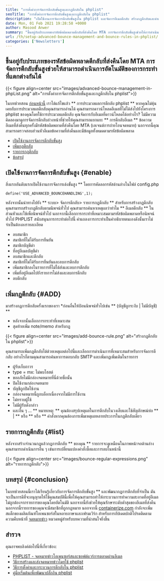 ```yaml
---
title: "การตั้งค่าการจัดการตีกลับขั้นสูงและกฎตีกลับใน phplist" 
seoTitle: "การตั้งค่าการจัดการตีกลับขั้นสูงและกฎตีกลับใน phplist" 
description: "เปิดใช้งานการจัดการตีกลับขั้นสูงใน phplist และจัดการอีเมลตีกลับ สร้างกฎตีกลับและดำเนินการโดยอัตโนมัติเพื่อดำเนินการต่าง ๆ ในข้อความที่ส่งคืน" 
date: Mon, 01 Feb 2021 19:28:58 +0000
author: Masood Anwer
summary: "ขึ้นอยู่กับประเภทของรหัสข้อผิดพลาดตีกลับที่ส่งคืนโดย MTA การจัดการตีกลับขั้นสูงช่วยให้การดำเนินการอัตโนมัติของการกระทำที่แตกต่างกัน" 
url: /th/setup-advanced-bounce-management-and-bounce-rules-in-phplist/
categories: ['Newsletters']
---
```


## ขึ้นอยู่กับประเภทของรหัสข้อผิดพลาดตีกลับที่ส่งคืนโดย MTA การจัดการตีกลับขั้นสูงช่วยให้สามารถดำเนินการอัตโนมัติของการกระทำที่แตกต่างกันได้

{{< figure align=center src="images/advanced-bounce-management-in-phpList.png" alt="การตั้งค่าการจัดการตีกลับขั้นสูงและกฎตีกลับใน phplist">}}

ในบทช่วยสอน [ก่อนหน้านี้][1] เราได้แก้ไขแล้ว ** การประมวลผลการตีกลับ phplist ** หากคุณไม่คุ้นเคยกับการประมวลผลตีกลับคุณสามารถอ่านได้ คุณสามารถดาวน์โหลดอีเมลที่ไม่ได้ส่งไปยังโครงการ phplist ของคุณโดยใช้การประมวลผลตีกลับ คุณจัดการกับอีเมลที่ดาวน์โหลดได้อย่างไร? ไม่มีความคิดลองมาดูการจัดการตีกลับล่วงหน้าที่ช่วยให้คุณสามารถแยกแยะ ** การตีกลับอีเมล ** ข้อความอีเมลที่ส่งคืนทุกครั้งมีรหัสข้อผิดพลาดที่ส่งคืนโดย MTA (เอเจนต์การถ่ายโอนจดหมาย) นอกจากนี้คุณสามารถตรวจสอบส่วนหัวอีเมลข้อความที่ส่งคืนและมีข้อมูลทั้งหมดตามรหัสข้อผิดพลาด
  * [เปิดใช้งานการจัดการตีกลับขั้นสูง][2]
  * [เพิ่มกฎตีกลับ][3]
  * [รายการกฎตีกลับ][4]
  * [ข้อสรุป][5]

## เปิดใช้งานการจัดการตีกลับขั้นสูง {#enable}
สิ่งแรกอันดับแรกเปิดใช้งานการจัดการเด้งขั้นสูง ** โดยการคัดลอกรหัสด้านล่างในไฟล์ config.php
```
define('USE_ADVANCED_BOUNCEHANDLING',1);
```
หลังจากนั้นนำทางไปยัง ** ระบบ> จัดการตีกลับ> รายการกฎตีกลับ ** สำหรับการสร้างกฎตีกลับ
คุณสามารถสร้างกฎตีกลับตามนิพจน์ทั่วไป คุณสามารถค้นหาเหตุผลว่าทำไม ** อีเมลตีกลับ ** ในส่วนหัวและใช้เพื่อนิพจน์ทั่วไป นอกจากนี้เลือกการกระทำที่เหมาะสมตามรหัสข้อผิดพลาดหรือนิพจน์ทั่วไป PHPLIST สนับสนุนการกระทำต่อไปนี้ คำแถลงการกระทำเป็นคำอธิบายตนเองดังนั้นเราไม่จำเป็นต้องลงรายละเอียด
  * ลบสมาชิก
  * สมาชิกที่ไม่ได้รับการยืนยัน
  * สมาชิกบัญชีดำ
  * ที่อยู่อีเมลบัญชีดำ
  * ลบสมาชิกและตีกลับ
  * สมาชิกที่ไม่ได้รับการยืนยันและลบการตีกลับ
  * เพิ่มสมาชิกลงในรายการที่ไม่ได้ส่งและลบการตีกลับ
  * เพิ่มที่อยู่อีเมลไปยังรายการไม่ส่งและลบการตีกลับ
  * ลบตีกลับ

## เพิ่มกฎตีกลับ {#ADD}
มาสร้างกฎการตีกลับครั้งแรกของเรา
  *ก่อนอื่นให้ป้อนนิพจน์ทั่วไปเช่น ** (บัญชีถูกระงับ | ไม่มีบัญชี) **
  * หลังจากนั้นเลือกการกระทำที่เหมาะสม
  * สุดท้ายเพิ่ม note/memo สำหรับกฎ

{{< figure align=center src="images/add-bounce-rule.png" alt="สร้างกฎตีกลับใน phplist">}}

คุณสามารถเพิ่มกฎตีกลับได้ด้วยเหตุผลต่อไปนี้และเลือกการดำเนินการที่เหมาะสมสำหรับการจัดการตีกลับ อย่างไรก็ตามคุณสามารถค้นหาการตอบกลับ SMTP และเพิ่มกฎเพิ่มเติมในรายการ
  * ผู้รับเก็บถาวร
  * type = mx: ไม่พบโฮสต์
  * ขออภัยไม่มีกล่องจดหมายที่นี่ด้วยชื่อนั้น
  * ปิดใช้งานกล่องจดหมาย
  * บัญชีถูกปิดใช้งาน
  * กล่องจดหมายนี้ถูกบล็อกเนื่องจากไม่มีการใช้งาน
  * ไม่ทราบผู้ใช้
  * ไม่มีผู้รับดังกล่าว
  * และอื่น ๆ ...
** หมายเหตุ: ** คุณต้องสรุปเหตุผลในการตีกลับในวงเล็บและใช้สัญลักษณ์ท่อ ** | ** หรือ ** หรือ ** คำสั่งหากคุณต้องการเพิ่มเหตุผลหลายประการในกฎตีกลับเดียว

## รายการกฎตีกลับ {#list}
หลังจากสร้างจำนวนกฎแล้วกฎการตีกลับ ** ของคุณ ** รายการจะดูเหมือนในภาพหน้าจอด้านล่าง คุณสามารถดำเนินการอื่น ๆ เช่นการเปลี่ยนแปลงคำสั่งซื้อและการลบในหน้านี้

{{< figure align=center src="images/bounce-regular-expressions.png" alt="รายการกฎตีกลับ">}}


## บทสรุป {#conclusion}
ในบทช่วยสอนนี้เราได้เรียนรู้เกี่ยวกับการจัดการตีกลับขั้นสูง ** และพัฒนากฎการตีกลับที่จำเป็น มันจะเป็นการดีที่จะอนุญาตให้ใช้คุณสมบัตินี้เพื่อให้คุณสามารถทำให้กระบวนการทำความสะอาดที่อยู่อีเมลไม่ถูกต้องจากรายการของคุณโดยอัตโนมัติ นอกจากนี้ยังช่วยให้คุณรักษาระดับต่ำสุดของอีเมลที่ส่งคืน นอกจากนี้รายการของคุณจะมีสมาชิกที่ถูกกฎหมาย
นอกจากนี้ [containerize.com][6] กำลังจะเพิ่มสแต็กของผลิตภัณฑ์โอเพนซอร์สในหลายภาษาและเฟรมเวิร์ก สำหรับการอัปเดตปกติโปรดติดตามความคืบหน้าที่ [จดหมายข่าว][7] หมวดหมู่สำหรับบทความที่น่าสนใจยิ่งขึ้น

## สำรวจ
คุณอาจพบลิงค์ต่อไปนี้ที่เกี่ยวข้อง:
  * [PHPLIST - จดหมายข่าวโอเพนซอร์สและซอฟต์แวร์การตลาดผ่านอีเมล][8]
  * [วิธีการสร้างและส่งจดหมายข่าวโดยใช้ phplist][9]
  * [วิธีการตั้งค่าและกระบวนการตีกลับใน phplist][1]
  * [คู่มือเริ่มต้นเพื่อพัฒนาปลั๊กอิน phplist][10]

  
[1]: https://blog.containerize.com/newsletter/how-to-setup-and-process-bounces-in-phplist/
[2]: #Enable
[3]: #Add
[4]: #List
[5]: #Conclusion
[6]: https://containerize.com
[7]: https://blog.containerize.com/category/newsletter/
[8]: https://products.containerize.com/newsletter/phplist
[9]: https://blog.containerize.com/newsletter/how-to-create-and-send-newsletter-using-phplist/
[10]: https://blog.containerize.com/newsletter/beginners-guide-to-develop-phplist-plugin/
